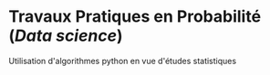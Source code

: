 # Travaux Pratiques en Probabilité (*Data science*)

Utilisation d'algorithmes python en vue d'études statistiques